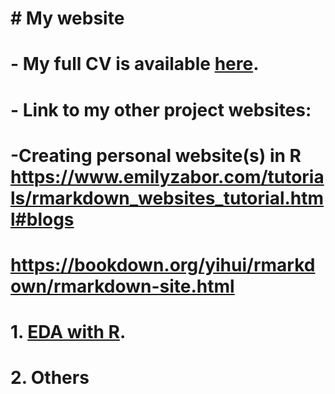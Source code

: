 # # My website
# 
# - My full CV is available [here](/cv.pdf).
# - Link to my other project websites:
# -Creating personal website(s) in R https://www.emilyzabor.com/tutorials/rmarkdown_websites_tutorial.html#blogs
# https://bookdown.org/yihui/rmarkdown/rmarkdown-site.html
# 
# 1. [EDA with R](https://sanchit-singh.github.io/Data-Analysis-with-R/).
# 2. Others
